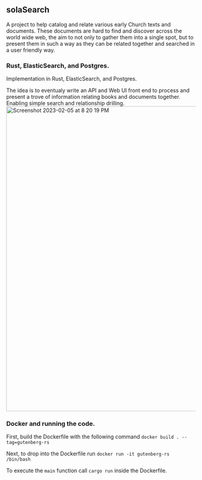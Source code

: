 ## solaSearch

A project to help catalog and relate various early Church texts and documents. These documents are hard to find and discover across the world wide web, the aim to not only to gather them into a single spot, but to present them in such a way as they can be related together and searched in a user friendly way.

### Rust, ElasticSearch, and Postgres.
Implementation in Rust, ElasticSearch, and Postgres.


The idea is to eventualy write an API and Web UI front end to process and present a trove of information relating books and documents together. Enabling simple search and relationship drilling.
<img width="810" alt="Screenshot 2023-02-05 at 8 20 19 PM" src="https://user-images.githubusercontent.com/34192225/216868411-e306ee59-0da0-4d7e-b4dc-ef7d62a55e7c.png">

### Docker and running the code.
First, build the Dockerfile with the following command `docker build . --tag=gutenberg-rs`

Next, to drop into the Dockerfile run `docker run -it gutenberg-rs /bin/bash`

To execute the `main` function call `cargo run` inside the Dockerfile.
